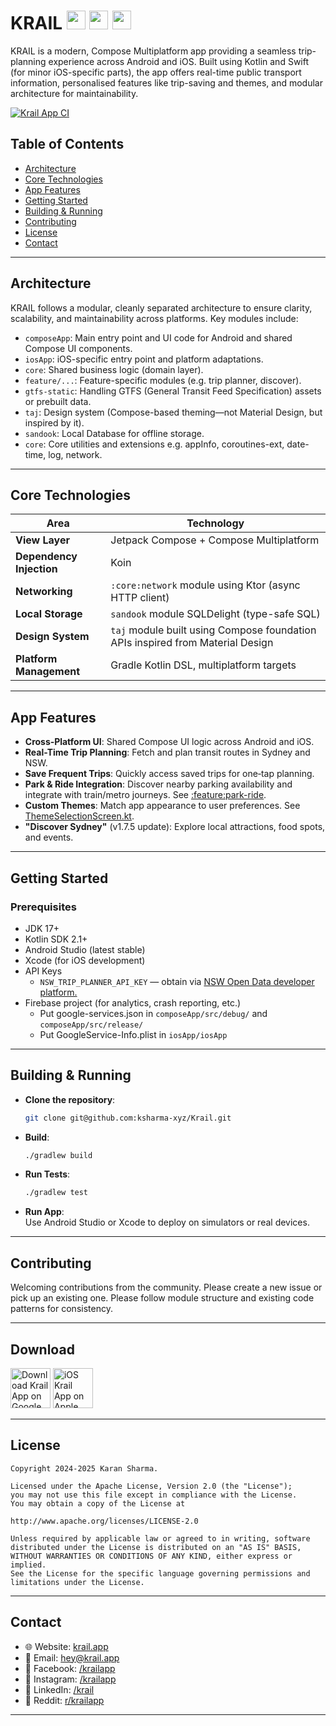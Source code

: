 # KRAIL <img src="https://upload.wikimedia.org/wikipedia/commons/thumb/7/74/Kotlin_Icon.png/1200px-Kotlin_Icon.png" height="30">  <img src="https://upload.wikimedia.org/wikipedia/commons/thumb/3/31/Android_robot_head.svg/1100px-Android_robot_head.svg.png" height="30">  <img src="https://upload.wikimedia.org/wikipedia/commons/c/ca/IOS_logo.svg" height="30">

KRAIL is a modern, Compose Multiplatform app providing a seamless trip-planning experience across
Android and iOS. Built using Kotlin and Swift (for minor iOS-specific parts), the app offers
real-time public transport information, personalised features like trip-saving and themes, and
modular architecture for maintainability.

[![Krail App CI](https://github.com/ksharma-xyz/Krail/actions/workflows/build.yml/badge.svg)](https://github.com/ksharma-xyz/Krail/actions/workflows/build.yml)

## Table of Contents

- [Architecture](#architecture)
- [Core Technologies](#core-technologies)
- [App Features](#app-features)
- [Getting Started](#getting-started)
- [Building & Running](#building--running)
- [Contributing](#contributing)
- [License](#license)
- [Contact](#contact)

---

## Architecture

KRAIL follows a modular, cleanly separated architecture to ensure clarity, scalability, and
maintainability across platforms. Key modules include:

- `composeApp`: Main entry point and UI code for Android and shared Compose UI components.
- `iosApp`: iOS-specific entry point and platform adaptations.
- `core`: Shared business logic (domain layer).
- `feature/...`: Feature-specific modules (e.g. trip planner, discover).
- `gtfs-static`: Handling GTFS (General Transit Feed Specification) assets or prebuilt data.
- `taj`: Design system (Compose-based theming—not Material Design, but inspired by it).
- `sandook`: Local Database for offline storage.
- `core`: Core utilities and extensions e.g. appInfo, coroutines-ext, date-time, log, network.

---

## Core Technologies

| Area                     | Technology                                                                     |
|--------------------------|--------------------------------------------------------------------------------|
| **View Layer**           | Jetpack Compose + Compose Multiplatform                                        |
| **Dependency Injection** | Koin                                                                           |
| **Networking**           | `:core:network` module using Ktor (async HTTP client)                          |
| **Local Storage**        | `sandook` module SQLDelight (type-safe SQL)                                    |
| **Design System**        | `taj` module built using Compose foundation APIs inspired from Material Design |
| **Platform Management**  | Gradle Kotlin DSL, multiplatform targets                                       |

---

## App Features

- **Cross‑Platform UI**: Shared Compose UI logic across Android and iOS.
- **Real-Time Trip Planning**: Fetch and plan transit routes in Sydney and NSW.
- **Save Frequent Trips**: Quickly access saved trips for one‑tap planning.
- **Park & Ride Integration**: Discover nearby parking availability and integrate with train/metro
  journeys. See [:feature:park-ride](/feature/park-ride).
- **Custom Themes**: Match app appearance to user preferences.
  See [ThemeSelectionScreen.kt](/feature/trip-planner/ui/src/commonMain/kotlin/xyz/ksharma/krail/trip/planner/ui/themeselection/ThemeSelectionScreen.kt).
- **"Discover Sydney"** (v1.7.5 update): Explore local attractions, food spots, and events.

---

## Getting Started

### Prerequisites

- JDK 17+
- Kotlin SDK 2.1+
- Android Studio (latest stable)
- Xcode (for iOS development)
- API Keys
    - `NSW_TRIP_PLANNER_API_KEY` — obtain
      via [NSW Open Data developer platform.](https://opendata.transport.nsw.gov.au/)
- Firebase project (for analytics, crash reporting, etc.)
    - Put google-services.json in `composeApp/src/debug/` and `composeApp/src/release/`
    - Put GoogleService-Info.plist in `iosApp/iosApp`

---

## Building & Running

- **Clone the repository**:
  ```sh
  git clone git@github.com:ksharma-xyz/Krail.git
  ```

- **Build**:
  ```bash
  ./gradlew build
  ```

- **Run Tests**:
  ```bash
  ./gradlew test
  ```

- **Run App**:  
  Use Android Studio or Xcode to deploy on simulators or real devices.

---

## Contributing

Welcoming contributions from the community. Please create a new issue or pick up an existing one.
Please follow module structure and existing code patterns for consistency.

---

## Download

[<img src="https://i.imgur.com/M1RNcYP.png" alt="Download Krail App on Google Play Store" height="64"/>](https://play.google.com/store/apps/details?id=xyz.ksharma.krail)  [<img src="https://i.imgur.com/w8Ec7J4.png" alt="iOS Krail App on Apple App Store" height="64"/>](https://apps.apple.com/us/app/krail-app/id6738934832)

---

## License

```
Copyright 2024-2025 Karan Sharma.

Licensed under the Apache License, Version 2.0 (the "License");
you may not use this file except in compliance with the License.
You may obtain a copy of the License at

http://www.apache.org/licenses/LICENSE-2.0

Unless required by applicable law or agreed to in writing, software
distributed under the License is distributed on an "AS IS" BASIS,
WITHOUT WARRANTIES OR CONDITIONS OF ANY KIND, either express or implied.
See the License for the specific language governing permissions and
limitations under the License.
```

---

## Contact

- 🌐 Website: [krail.app](https://krail.app)
- 📧 Email: [hey@krail.app](mailto:hey@krail.app)
- 📘 Facebook: [/krailapp](https://facebook.com/krailapp)
- 📸 Instagram: [/krailapp](https://instagram.com/krailapp)
- 💼 LinkedIn: [/krail](https://www.linkedin.com/company/krail/)
- 👾 Reddit: [r/krailapp](https://www.reddit.com/r/krailapp/)

---
